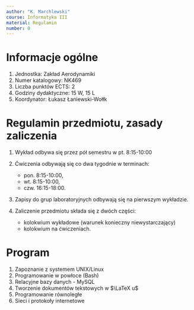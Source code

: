 ```yaml
---
author: "K. Marchlewski"
course: Informatyka III
material: Regulamin
number: 0
---
```


# Informacje ogólne

1. Jednostka: Zakład Aerodynamiki
2. Numer katalogowy: NK469
3. Liczba punktów ECTS: 2
4. Godziny dydaktyczne: 15 W, 15 L
5. Koordynator: Łukasz Łaniewski-Wołłk

# Regulamin przedmiotu, zasady zaliczenia

1. Wykład odbywa się przez pół semestru w pt. 8:15-10:00
2. Ćwiczenia odbywają się co dwa tygodnie w terminach:

    - pon. 8:15-10:00,
    - wt. 8:15-10:00,
    - czw. 16:15-18:00.
    
3. Zapisy do grup laboratoryjnych odbywają się na pierwszym wykładzie.

4. Zaliczenie przedmiotu składa się z dwóch części:

    - kolokwium wykładowe (warunek konieczny niewystarczający)
    - kolokwium na ćwiczeniach.

# Program

1. Zapoznanie z systemem UNIX/Linux
2. Programowanie w powłoce (Bash)
3. Relacyjne bazy danych - MySQL
4. Tworzenie dokumentów tekstowych w $\LaTeX u$
5. Programowanie równoległe
6. Sieci i protokoły internetowe
